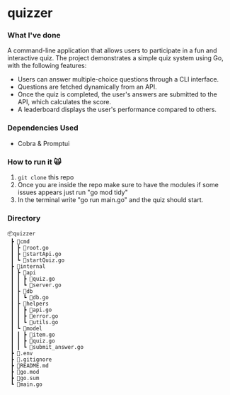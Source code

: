 # quizzer

### What I've done
A command-line application that allows users to participate in a fun and interactive quiz. The project demonstrates a simple quiz system using Go, with the following features:

- Users can answer multiple-choice questions through a CLI interface.
- Questions are fetched dynamically from an API.
- Once the quiz is completed, the user's answers are submitted to the API, which calculates the score.
- A leaderboard displays the user's performance compared to others.

### Dependencies Used
- Cobra & Promptui

### How to run it :scream_cat:
1. `git clone` this repo
2. Once you are inside the repo make sure to have the modules if some issues appears just run "go mod tidy"
3. In the terminal write "go run main.go" and the quiz should start.
   

### Directory

```
📦quizzer
 ┣ 📂cmd
 ┃ ┣ 📜root.go
 ┃ ┣ 📜startApi.go
 ┃ ┗ 📜startQuiz.go
 ┣ 📂internal
 ┃ ┣ 📂api
 ┃ ┃ ┣ 📜quiz.go
 ┃ ┃ ┗ 📜server.go
 ┃ ┣ 📂db
 ┃ ┃ ┗ 📜db.go
 ┃ ┣ 📂helpers
 ┃ ┃ ┣ 📜api.go
 ┃ ┃ ┣ 📜error.go
 ┃ ┃ ┗ 📜utils.go
 ┃ ┗ 📂model
 ┃ ┃ ┣ 📜item.go
 ┃ ┃ ┣ 📜quiz.go
 ┃ ┃ ┗ 📜submit_answer.go
 ┣ 📜.env
 ┣ 📜.gitignore
 ┣ 📜README.md
 ┣ 📜go.mod
 ┣ 📜go.sum
 ┗ 📜main.go
 ```
